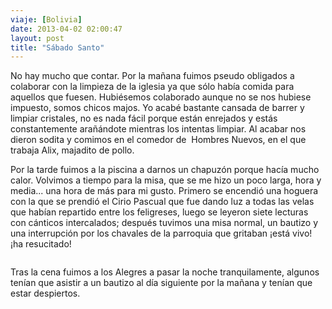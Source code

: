 ```yaml
---
viaje: [Bolivia]
date: 2013-04-02 02:00:47
layout: post
title: "Sábado Santo"
---
```

<p>No hay mucho que contar. Por la mañana fuimos pseudo obligados a colaborar con la limpieza de la iglesia ya que sólo había comida para aquellos que fuesen. Hubiésemos colaborado aunque no se nos hubiese impuesto, somos chicos majos. Yo acabé bastante cansada de barrer y limpiar cristales, no es nada fácil porque están enrejados y estás constantemente arañándote mientras los intentas limpiar. Al acabar nos dieron sodita y comimos en el comedor de  Hombres Nuevos, en el que trabaja Alix, majadito de pollo.</p>
<p>Por la tarde fuimos a la piscina a darnos un chapuzón porque hacía mucho calor. Volvimos a tiempo para la misa, que se me hizo un poco larga, hora y media... una hora de más para mi gusto. Primero se encendió una hoguera con la que se prendió el Cirio Pascual que fue dando luz a todas las velas que habían repartido entre los feligreses, luego se leyeron siete lecturas con cánticos intercalados; después tuvimos una misa normal, un bautizo y una interrupción por los chavales de la parroquia que gritaban ¡está vivo! ¡ha resucitado!</p>
<p><img src="https://lh6.ggpht.com/yApTuDg5TMHqHyWNM3Z4iv-eG5YbGYTQBRoA3hkoKwu2MDF5aUylK7lboneYdEie8pKE1n85UkoH2ex-T5Ep" alt="" data-key="5150154"></p>
<p>Tras la cena fuimos a los Alegres a pasar la noche tranquilamente, algunos tenían que asistir a un bautizo al día siguiente por la mañana y tenían que estar despiertos.</p>